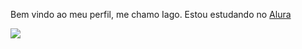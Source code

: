 Bem vindo ao meu perfil, me chamo Iago.
Estou estudando no [Alura](https://cursos.alura.com.br/dashboard)





![](https://user-images.githubusercontent.com/14011726/94132137-7d4fc100-fe7c-11ea-8512-69f90cb65e48.gif)
